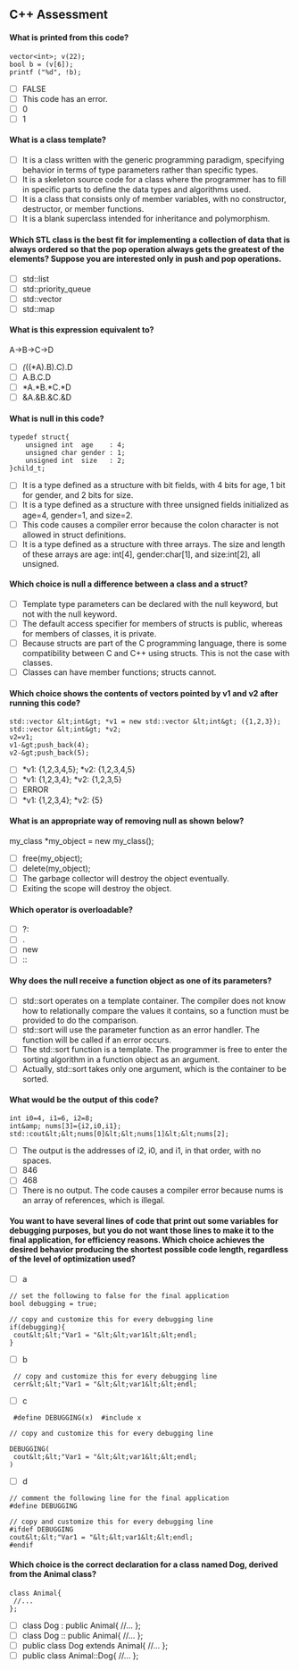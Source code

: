 C++ Assessment
---------------------
#### What is printed from this code?
```
vector<int>; v(22);
bool b = (v[6]);
printf ("%d", !b);
```
- [ ] FALSE
- [ ] This code has an error.
- [ ] 0
- [ ] 1

#### What is a class template?

- [ ] It is a class written with the generic programming paradigm, specifying behavior in terms of type parameters rather than specific types.
- [ ] It is a skeleton source code for a class where the programmer has to fill in specific parts to define the data types and algorithms used.
- [ ] It is a class that consists only of member variables, with no constructor, destructor, or member functions.
- [ ] It is a blank superclass intended for inheritance and polymorphism.

#### Which STL class is the best fit for implementing a collection of data that is always ordered so that the pop operation always gets the greatest of the elements? Suppose you are interested only in push and pop operations.

- [ ] std::list
- [ ] std::priority_queue
- [ ] std::vector
- [ ] std::map

#### What is this expression equivalent to?
A->B->C->D

- [ ] *(*((*A).B).C).D
- [ ] A.B.C.D
- [ ] *A.*B.*C.*D
- [ ] &A.&B.&C.&D

#### What is null in this code?
```
typedef struct{
    unsigned int  age    : 4;
    unsigned char gender : 1;
    unsigned int  size   : 2;
}child_t;
```

- [ ] It is a type defined as a structure with bit fields, with 4 bits for age, 1 bit for gender, and 2 bits for size.
- [ ] It is a type defined as a structure with three unsigned fields initialized as age=4, gender=1, and size=2.
- [ ] This code causes a compiler error because the colon character is not allowed in struct definitions.
- [ ] It is a type defined as a structure with three arrays. The size and length of these arrays are age: int[4], gender:char[1], and size:int[2], all unsigned.

#### Which choice is null a difference between a class and a struct?

- [ ] Template type parameters can be declared with the null keyword, but not with the null keyword.
- [ ] The default access specifier for members of structs is public, whereas for members of classes, it is private.
- [ ] Because structs are part of the C programming language, there is some compatibility between C and C++ using structs. This is not the case with classes.
- [ ] Classes can have member functions; structs cannot.

#### Which choice shows the contents of vectors pointed by v1 and v2 after running this code?
```
std::vector &lt;int&gt; *v1 = new std::vector &lt;int&gt; ({1,2,3});
std::vector &lt;int&gt; *v2;
v2=v1;
v1-&gt;push_back(4);
v2-&gt;push_back(5);
```

- [ ] *v1: {1,2,3,4,5}; *v2: {1,2,3,4,5}
- [ ] *v1: {1,2,3,4}; *v2: {1,2,3,5}
- [ ] ERROR
- [ ] *v1: {1,2,3,4}; *v2: {5}

#### What is an appropriate way of removing null as shown below?
my_class *my_object = new my_class();

- [ ] free(my_object);
- [ ] delete(my_object);
- [ ] The garbage collector will destroy the object eventually.
- [ ] Exiting the scope will destroy the object.

#### Which operator is overloadable?
- [ ] ?:
- [ ] .
- [ ] new
- [ ] ::

#### Why does the null receive a function object as one of its parameters?

- [ ] std::sort operates on a template container. The compiler does not know how to relationally compare the values it contains, so a function must be provided to do the comparison.
- [ ] std::sort will use the parameter function as an error handler. The function will be called if an error occurs.
- [ ] The std::sort function is a template. The programmer is free to enter the sorting algorithm in a function object as an argument.
- [ ] Actually, std::sort takes only one argument, which is the container to be sorted.

#### What would be the output of this code?
```
int i0=4, i1=6, i2=8;
int&amp; nums[3]={i2,i0,i1};
std::cout&lt;&lt;nums[0]&lt;&lt;nums[1]&lt;&lt;nums[2];
```

- [ ] The output is the addresses of i2, i0, and i1, in that order, with no spaces.
- [ ] 846
- [ ] 468
- [ ] There is no output. The code causes a compiler error because nums is an array of references, which is illegal.

#### You want to have several lines of code that print out some variables for debugging purposes, but you do not want those lines to make it to the final application, for efficiency reasons. Which choice achieves the desired behavior producing the shortest possible code length, regardless of the level of optimization used?

- [ ] a
``` 
// set the following to false for the final application
bool debugging = true;

// copy and customize this for every debugging line
if(debugging){
 cout&lt;&lt;"Var1 = "&lt;&lt;var1&lt;&lt;endl;
} 
```
- [ ] b
``` 
 // copy and customize this for every debugging line
 cerr&lt;&lt;"Var1 = "&lt;&lt;var1&lt;&lt;endl;
 ``` 
- [ ] c
``` 
 #define DEBUGGING(x)  #include x 

// copy and customize this for every debugging line

DEBUGGING(
 cout&lt;&lt;"Var1 = "&lt;&lt;var1&lt;&lt;endl;
)
``` 
- [ ] d
 ``` 
 // comment the following line for the final application
#define DEBUGGING

// copy and customize this for every debugging line
#ifdef DEBUGGING
 cout&lt;&lt;"Var1 = "&lt;&lt;var1&lt;&lt;endl;
#endif 
```

#### Which choice is the correct declaration for a class named Dog, derived from the Animal class?
```
class Animal{
 //...
};
```

- [ ] class Dog : public Animal{
 //...
};
- [ ] class Dog :: public Animal{
 //...
};
- [ ] public class Dog extends Animal{
 //...
};
- [ ] public class Animal::Dog{
 //...
};